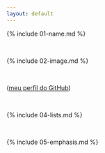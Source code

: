 ```yaml
---
layout: default
---
```


{% include 01-name.md %}

<br>

{% include 02-image.md %}

<br>

([meu perfil do GitHub](https://github.com/FootTunic))

<br>

{% include 04-lists.md %}

<br>

{% include 05-emphasis.md %}

